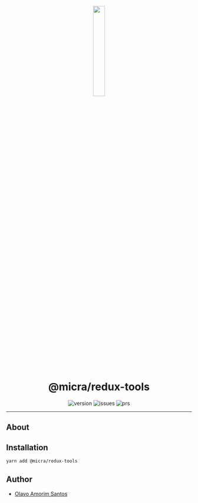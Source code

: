 <p align="center">
  <img src="https://raw.githubusercontent.com/micrajs/micrajs/live/.assets/logo.png" width="25%">
</p>

<h1 align="center">@micra/redux-tools</h1>

<p align="center">
  <img alt="version" src="https://img.shields.io/npm/v/@micra/redux-tools.svg">
  <img alt="issues" src="https://img.shields.io/github/issues/micrajs/library-template.svg">
  <img alt="prs" src="https://img.shields.io/github/issues-pr/micrajs/library-template.svg">
</p>

<hr />

## About

<!-- TODO -->

## Installation

```sh
yarn add @micra/redux-tools
```

## Author

- [Olavo Amorim Santos](https://github.com/olavoasantos)
